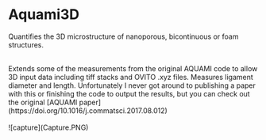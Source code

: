 # Aquami3D
Quantifies the 3D microstructure of nanoporous, bicontinuous or foam structures.

<br> 
Extends some of the measurements from the original AQUAMI code to allow 3D input data including tiff stacks and OVITO .xyz files. Measures ligament diameter and length.  Unfortunately I never got around to publishing a paper with this or finishing the code to output the results, but you can check out the original [AQUAMI paper](https://doi.org/10.1016/j.commatsci.2017.08.012) <br> <br>
![capture](Capture.PNG)
